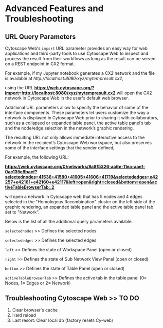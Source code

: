Advanced Features and Troubleshooting
=========================
<a id="advanced_features"> </a>

## URL Query Parameters

Cytoscape Web's ```import``` URL parameter provides an easy way for web applications and third-party tools to use Cytoscape Web to inspect and process the result from their workflows as long as the result can be served on a REST endpoint in CX2 format. 

For example, if my Jupyter notebook generates a CX2 network and the file is available at *http://localhost:8080/xyz/mytempresult.cx2*,

using the URL **https://web.cytoscape.org/?import=http://localhost:8080/xyz/mytempresult.cx2** will open the CX2 network in Cytoscape Web in the user's default web browser.

Additional URL parameters allow to specify the behavior of some of the interface components. These parameters let users customize the way a network is displayed in Cytoscape Web prior to sharing it with collaborators, such as a collapsed or expanded table panel, the active table panel’s tab and the node/edge selection in the network’s graphic rendering.

The resulting URL not only allows immediate interactive access to the network in the recipient’s Cytoscape Web workspace, but also preserves some of the interface settings that the sender defined, 

For example, the following URL:

**https://web.cytoscape.org/0/networks/9a8f5326-aa6e-11ea-aaef-0ac135e8bacf?selectednodes=41536+41580+41605+41606+41719&selectededges=e42257+e42161+e42160+e42117&left=open&right=closed&bottom=open&activeTableBrowserTab=2**

will open a network in Cytoscape web that has 5 nodes and 4 edges selected in the "Homologous Recombination" cluster on the left side of the graphic rendering, an expanded table panel and the active table panel tab set to "Network". 

Below is the list of all the additional query parameters available:

```selectednodes``` >> Defines the selected nodes

```selectededges``` >> Defines the selected edges

```left``` >> Defines the state of Workspace Panel (open or closed)

```right``` >> Defines the state of Sub Network View Panel (open or closed)

```bottom``` >> Defines the state of Table Panel (open or closed)

```activeTableBrowserTab``` >> Defines the active tab in the table panel (0= Nodes, 1= Edges or 2= Network)


## Troubleshooting Cytoscape Web >> TO DO

1. Clear browser's cache
2. Hard reload
3. Last resort: Clear local db (factory resets Cy-web)


